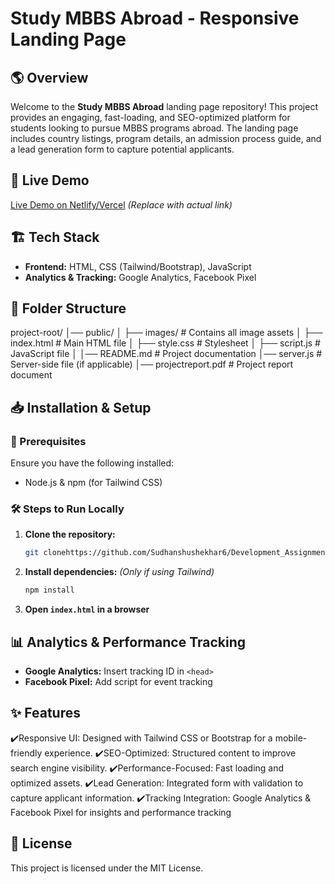 
# Study MBBS Abroad - Responsive Landing Page

## 🌎 Overview
Welcome to the **Study MBBS Abroad** landing page repository! This project provides an engaging, fast-loading, and SEO-optimized platform for students looking to pursue MBBS programs abroad. The landing page includes country listings, program details, an admission process guide, and a lead generation form to capture potential applicants.

## 🚀 Live Demo
[Live Demo on Netlify/Vercel](#) *(Replace with actual link)*

## 🏗 Tech Stack
- **Frontend:** HTML, CSS (Tailwind/Bootstrap), JavaScript
- **Analytics & Tracking:** Google Analytics, Facebook Pixel
## 📂 Folder Structure
project-root/
│── public/
│   ├── images/          # Contains all image assets
│   ├── index.html       # Main HTML file
│   ├── style.css        # Stylesheet
│   ├── script.js        # JavaScript file
│
│── README.md            # Project documentation
│── server.js            # Server-side file (if applicable)
│── projectreport.pdf    # Project report document

## 📥 Installation & Setup
### 🔧 Prerequisites
Ensure you have the following installed:
- Node.js & npm (for Tailwind CSS)

### 🛠 Steps to Run Locally
1. **Clone the repository:**
   ```sh
   git clonehttps://github.com/Sudhanshushekhar6/Development_Assignment.git

   ```
2. **Install dependencies:** *(Only if using Tailwind)*
   ```sh
   npm install
   ```
3. **Open `index.html` in a browser**

## 📊 Analytics & Performance Tracking
- **Google Analytics:** Insert tracking ID in `<head>`
- **Facebook Pixel:** Add script for event tracking

## ✨ Features
✔️Responsive UI: Designed with Tailwind CSS or Bootstrap for a mobile-friendly experience.
✔️SEO-Optimized: Structured content to improve search engine visibility.
✔️Performance-Focused: Fast loading and optimized assets.
✔️Lead Generation: Integrated form with validation to capture applicant information.
✔️Tracking Integration: Google Analytics & Facebook Pixel for insights and performance tracking 

## 📜 License
This project is licensed under the MIT License.


